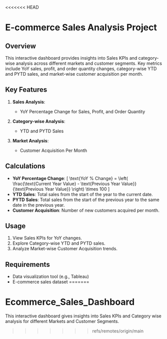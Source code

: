 <<<<<<< HEAD
# E-commerce Sales Analysis Project

## Overview

This interactive dashboard provides insights into Sales KPIs and category-wise analysis across different markets and customer segments. Key metrics include YoY sales, profit, and order quantity changes, category-wise YTD and PYTD sales, and market-wise customer acquisition per month.

## Key Features

1. **Sales Analysis**:
   - YoY Percentage Change for Sales, Profit, and Order Quantity

2. **Category-wise Analysis**:
   - YTD and PYTD Sales

3. **Market Analysis**:
   - Customer Acquisition Per Month

## Calculations

- **YoY Percentage Change**: \[ \text{YoY \% Change} = \left( \frac{\text{Current Year Value} - \text{Previous Year Value}}{\text{Previous Year Value}} \right) \times 100 \]
- **YTD Sales**: Total sales from the start of the year to the current date.
- **PYTD Sales**: Total sales from the start of the previous year to the same date in the previous year.
- **Customer Acquisition**: Number of new customers acquired per month.

## Usage

1. View Sales KPIs for YoY changes.
2. Explore Category-wise YTD and PYTD sales.
3. Analyze Market-wise Customer Acquisition trends.

## Requirements

- Data visualization tool (e.g., Tableau)
- E-commerce sales dataset
=======
# Ecommerce_Sales_Dashboard
This interactive dashboard gives insights into Sales KPIs and Category wise analysis for different Markets and Customer Segments.
>>>>>>> refs/remotes/origin/main
